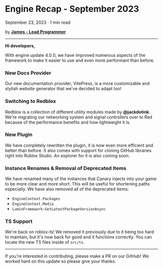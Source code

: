 # Engine Recap - September 2023
September 23, 2023 · 1 min read

by **[James - Lead Programmer](https://github.com/lolmansReturn)**

---

**Hi developers,**

With engine update 4.0.0, we have improved numerous aspects of the framework to make it easier to use and even more performant than before.

### New Docs Provider

Our new documentation provider, VitePress, is a more customizable and stylish website generator that we've decided to adapt too!

### Switching to Redblox

Redblox is a collection of different utility modules made by **@jackdotink**. We're migrating our networking system and signal controllers over to Red because of the performance benefits and how lightweight it is.

### New Plugin

We have completely rewritten the plugin, it is now even more efficient and better than before. It also comes with support for cloning GitHub libraries right into Roblox Studio. An explorer for it is also coming soon.

### Instance Renames & Removal of Deprecated Items

We have renamed many of the instances that Canary injects into your game to be more clear and more short. This will be useful for shortening paths especially. We have also removed all of the deprecated items:

* `EngineContext.Packages`
* `EngineContext.Media`
* `LuminFramework:GetLatestPackageVersionAsync`

### TS Support

We're back on roblox-ts! We removed it previously due to it being too hard to maintain, but it's now back for good and it functions correctly. You can locate the new TS files inside of `src/ts`.

---

If you're interested in contributing, please make a PR on our GitHub! We worked hard on this update so please give your thanks.